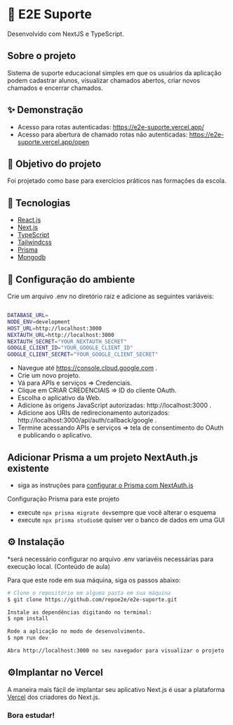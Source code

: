 
# 🚀 E2E Suporte

Desenvolvido com NextJS e TypeScript.

## Sobre o projeto

Sistema de suporte educacional simples  em que os usuários da aplicação podem cadastrar alunos, visualizar chamados abertos, criar novos chamados e encerrar chamados.

## ✨ Demonstração
- Acesso para rotas autenticadas: https://e2e-suporte.vercel.app/
- Acesso para abertura de chamado rotas não autenticadas: https://e2e-suporte.vercel.app/open

## 🎯 Objetivo do projeto

Foi projetado como base para exercícios práticos nas formações da escola.

## 📝 Tecnologias

- [React.js](https://pt-br.reactjs.org)
- [Next.js](https://nextjs.org)
- [TypeScript](https://www.typescriptlang.org/)
- [Tailwindcss](https://tailwindcss.com/)
- [Prisma](https://www.prisma.io/)
- [Mongodb](https://www.mongodb.com/pt-br)

## 📝 Configuração do ambiente

Crie um arquivo .env no diretório raiz e adicione as seguintes variáveis:
```bash

DATABASE_URL=
NODE_ENV=development
HOST_URL=http://localhost:3000
NEXTAUTH_URL=http://localhost:3000
NEXTAUTH_SECRET="YOUR_NEXTAUTH_SECRET"
GOOGLE_CLIENT_ID="YOUR_GOOGLE_CLIENT_ID"
GOOGLE_CLIENT_SECRET="YOUR_GOOGLE_CLIENT_SECRET"
```
- Navegue até https://console.cloud.google.com .
- Crie um novo projeto.
- Vá para APIs e serviços => Credenciais.
- Clique em CRIAR CREDENCIAIS => ID do cliente OAuth.
- Escolha o aplicativo da Web.
- Adicione às origens JavaScript autorizadas: http://localhost:3000 .
- Adicione aos URIs de redirecionamento autorizados: http://localhost:3000/api/auth/callback/google .
- Termine acessando APIs e serviços => tela de consentimento do OAuth e publicando o aplicativo.

## Adicionar Prisma a um projeto NextAuth.js existente

-   siga as instruções para [configurar o Prisma com NextAuth.js](https://next-auth.js.org/adapters/prisma)

Configuração Prisma para este projeto

-   execute `npx prisma migrate dev`sempre que você alterar o esquema
-   execute `npx prisma studio`se quiser ver o banco de dados em uma GUI


## ⚙️ Instalação
*será necessário configurar no arquivo .env variavéis  necessárias para execução local. (Conteúdo de aula)

Para que este rode em sua máquina, siga os passos abaixo:

```bash
# Clone o repositório em alguma pasta em sua máquina
$ git clone https://github.com/repoe2e/e2e-suporte.git

Instale as dependências digitando no termimal:
$ npm install

Rode a aplicação no modo de desenvolvimento.
$ npm run dev

Abra http://localhost:3000 no seu navegador para visualizar o projeto
```
## ⚙️Implantar no Vercel
A maneira mais fácil de implantar seu aplicativo Next.js é usar a plataforma [Vercel](https://vercel.com/) dos criadores do Next.js.

### Bora estudar!
